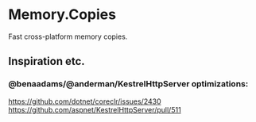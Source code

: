 # Memory.Copies
Fast cross-platform memory copies.

## Inspiration etc.

### @benaadams/@anderman/KestrelHttpServer optimizations:
https://github.com/dotnet/coreclr/issues/2430
https://github.com/aspnet/KestrelHttpServer/pull/511
